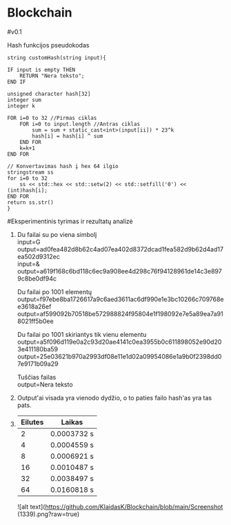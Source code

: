 # Blockchain

#v0.1

Hash funkcijos pseudokodas

    string customHash(string input){

    IF input is empty THEN
        RETURN "Nera teksto";
    END IF

    unsigned character hash[32]
    integer sum 
    integer k 
    
    FOR i=0 to 32 //Pirmas ciklas
        FOR i=0 to input.length //Antras ciklas
            sum = sum + static_cast<int>(input[ii]) * 23^k 
            hash[i] = hash[i] ^ sum
        END FOR
        k=k+1
    END FOR

    // Konvertavimas hash į hex 64 ilgio
    stringstream ss
    for i=0 to 32
        ss << std::hex << std::setw(2) << std::setfill('0') << (int)hash[i];
    END FOR
    return ss.str()
    }

#Eksperimentinis tyrimas ir rezultatų analizė

1.
    Du failai su po viena simbolį <br>
    input=G output=ad0fea482d8b62c4ad07ea402d8372dcad1fea582d9b62d4ad17ea502d9312ec<br>
    input=& output=a619f168c6bd118c6ec9a908ee4d298c76f94128961de14c3e8979c8be0df94c<br>

    Du failai po 1001 elementų<br>
    output=f97ebe8ba1726617a9c6aed3611ac6df990e1e3bc10266c709768ee3618a26ef<br>
    output=af599092b70518be572988824f95804e1f198092e7e5a89ea7a918021ff5b0ee<br>

    Du failai po 1001 skiriantys tik vienu elementu<br>
    output=a5f096d119e0a2c93d20ae4141c0ea3955b0c611898052e90d203e411180ba59<br>
    output=25e03621b970a2993df08e11e1d02a09954086e1a9b0f2398dd07e9171b09a29<br>

    Tuščias failas<br>
    output=Nera teksto<br>
2. 
   Output'ai visada yra vienodo dydžio, o to paties failo hash'as yra tas pats.
3. 
   |Eilutes|Laikas|
   | ------------- |------------- |
   |2|0.0003732 s|
   |4|0.0004559 s|
   |8|0.0006921 s|
   |16|0.0010487 s|
   |32|0.0038497 s|
   |64|0.0160818 s|

   ![alt text](https://github.com/KlaidasK/Blockchain/blob/main/Screenshot (1339).png?raw=true)
  
   
